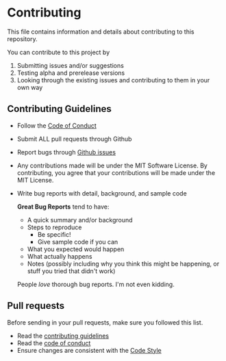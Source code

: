 Contributing
============

This file contains information and details about contributing to this repository.

You can contribute to this project by

1. Submitting issues and/or suggestions
2. Testing alpha and prerelease versions
3. Looking through the existing issues and contributing to them in your own way

## Contributing Guidelines

- Follow the [Code of Conduct](https://github.com/raphtlw/symbit/blob/master/CODE_OF_CONDUCT.md)
- Submit ALL pull requests through Github
- Report bugs through [Github issues](https://github.com/raphtlw/symbit/issues)
- Any contributions made will be under the MIT Software License. By contributing, you agree that your contributions will be made under the MIT License.
- Write bug reports with detail, background, and sample code
  
  **Great Bug Reports** tend to have:
    - A quick summary and/or background
    - Steps to reproduce
      - Be specific!
      - Give sample code if you can
    - What you expected would happen
    - What actually happens
    - Notes (possibly including why you think this might be happening, or stuff you tried that didn't work)

    People *love* thorough bug reports. I'm not even kidding.

## Pull requests

Before sending in your pull requests, make sure you followed this list.

- Read the [contributing guidelines](#contributing-guidelines)
- Read the [code of conduct](https://github.com/raphtlw/symbit/blob/master/CODE_OF_CONDUCT.md)
- Ensure changes are consistent with the [Code Style](https://prettier.io/)